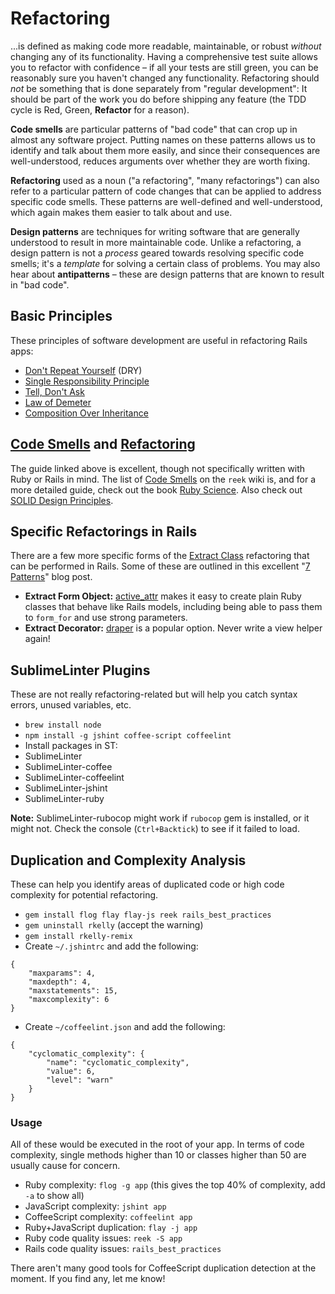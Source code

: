 # Refactoring

...is defined as making code more readable, maintainable, or robust *without* changing any of its functionality. Having a comprehensive test suite allows you to refactor with confidence &ndash; if all your tests are still green, you can be reasonably sure you haven't changed any functionality. Refactoring should *not* be something that is done separately from "regular development": It should be part of the work you do before shipping any feature (the TDD cycle is Red, Green, **Refactor** for a reason).

**Code smells** are particular patterns of "bad code" that can crop up in almost any software project. Putting names on these patterns allows us to identify and talk about them more easily, and since their consequences are well-understood, reduces arguments over whether they are worth fixing.

**Refactoring** used as a noun ("a refactoring", "many refactorings") can also refer to a particular pattern of code changes that can be applied to address specific code smells. These patterns are well-defined and well-understood, which again makes them easier to talk about and use.

**Design patterns** are techniques for writing software that are generally understood to result in more maintainable code. Unlike a refactoring, a design pattern is not a *process* geared towards resolving specific code smells; it's a *template* for solving a certain class of problems. You may also hear about **antipatterns** &ndash; these are design patterns that are known to result in "bad code".

## Basic Principles

These principles of software development are useful in refactoring Rails apps:

* [Don't Repeat Yourself](http://en.wikipedia.org/wiki/Don%27t_repeat_yourself) (DRY)
* [Single Responsibility Principle](http://en.wikipedia.org/wiki/Single_responsibility_principle)
* [Tell, Don't Ask](http://robots.thoughtbot.com/tell-dont-ask)
* [Law of Demeter](http://ablogaboutcode.com/2012/02/27/understanding-the-law-of-demeter/)
* [Composition Over Inheritance](http://www.naildrivin5.com/blog/2012/12/19/re-use-in-oo-inheritance.html)

## [Code Smells](http://sourcemaking.com/refactoring/bad-smells-in-code) and [Refactoring](http://sourcemaking.com/refactoring)

The guide linked above is excellent, though not specifically written with Ruby or Rails in mind. The list of [Code Smells](https://github.com/troessner/reek/wiki/Code-Smells) on the `reek` wiki is, and for a more detailed guide, check out the book [Ruby Science](https://learn.thoughtbot.com/products/13-ruby-science). Also check out [SOLID Design Principles](http://blog.rubybestpractices.com/posts/gregory/055-issue-23-solid-design.html).

## Specific Refactorings in Rails

There are a few more specific forms of the [Extract Class](http://sourcemaking.com/refactoring/extract-class) refactoring that can be performed in Rails. Some of these are outlined in this excellent "[7 Patterns](http://blog.codeclimate.com/blog/2012/10/17/7-ways-to-decompose-fat-activerecord-models/)" blog post.

* **Extract Form Object:** [active_attr](https://github.com/cgriego/active_attr) makes it easy to create plain Ruby classes that behave like Rails models, including being able to pass them to `form_for` and use strong parameters.
* **Extract Decorator:** [draper](https://github.com/drapergem/draper) is a popular option. Never write a view helper again!

## SublimeLinter Plugins

These are not really refactoring-related but will help you catch syntax errors, unused variables, etc.

* `brew install node`
* `npm install -g jshint coffee-script coffeelint`
* Install packages in ST:
 * SublimeLinter
 * SublimeLinter-coffee
 * SublimeLinter-coffeelint
 * SublimeLinter-jshint
 * SublimeLinter-ruby

**Note:** SublimeLinter-rubocop might work if `rubocop` gem is installed, or it might not. Check the console (`Ctrl+Backtick`) to see if it failed to load.

## Duplication and Complexity Analysis

These can help you identify areas of duplicated code or high code complexity for potential refactoring.

* `gem install flog flay flay-js reek rails_best_practices`
* `gem uninstall rkelly` (accept the warning)
* `gem install rkelly-remix`
* Create `~/.jshintrc` and add the following:
```
{
    "maxparams": 4,
    "maxdepth": 4,
    "maxstatements": 15,
    "maxcomplexity": 6
}
```
* Create `~/coffeelint.json` and add the following:
```
{
    "cyclomatic_complexity": {
        "name": "cyclomatic_complexity",
        "value": 6,
        "level": "warn"
    }
}
```

### Usage

All of these would be executed in the root of your app. In terms of code complexity, single methods higher than 10 or classes higher than 50 are usually cause for concern.

* Ruby complexity: `flog -g app` (this gives the top 40% of complexity, add `-a` to show all)
* JavaScript complexity: `jshint app`
* CoffeeScript complexity: `coffeelint app`
* Ruby+JavaScript duplication: `flay -j app`
* Ruby code quality issues: `reek -S app`
* Rails code quality issues: `rails_best_practices`

There aren't many good tools for CoffeeScript duplication detection at the moment. If you find any, let me know!
